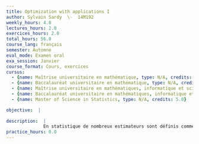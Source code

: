 ```yaml
---
title: Optimization with applications I
author: Sylvain Sardy  \-  14M192
weekly_hours: 4.0
lectures_hours: 2.0
exercices_hours: 2.0
total_hours: 56.0
course_lang: français
semester: Automne
eval_mode: Examen oral
exa_session: Janvier
course_format: Cours, exercices
cursus:
  - {name: Maîtrise universitaire en mathématique, type: N/A, credits: 6.0}
  - {name: Baccalauréat universitaire en mathématique, type: N/A, credits: 6.0}
  - {name: Maîtrise universitaire en mathématiques, informatique et sciences numériques, type: N/A, credits: 6.0}
  - {name: Baccalauréat universitaire en mathématiques, informatique et sciences numériques, type: N/A, credits: 6.0}
  - {name: Master of Science in Statistics, type: N/A, credits: 5.0}

objective:  |
            
description:  |
              En statistique de nombreux estimateurs sont définis comme solution dun problème doptimisation, par exemple lestimateur des moindres carrés, du maximum de vraisemblance, ou vraisemblances pénalisées (e.g., ridge, lasso, basis pursuit). Nous étudierons ces problèmes doptimisation (existence, unicité, convexité, différentiabilité) et développerons des algorithmes pour calculer ces estimateurs, notamment steepest descent, conjugate gradient, BFGS, relaxation (back-fitting), méthodes duales. Des travaux pratiques mettront en applications ces méthodes en les programmant en Python ou R.
practice_hours: 0.0
---
```


